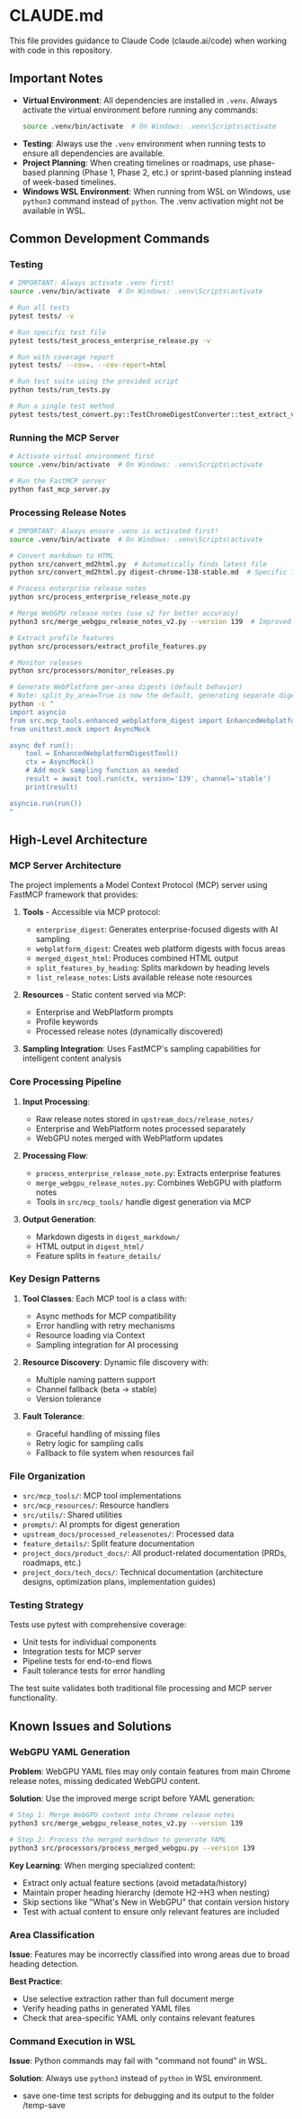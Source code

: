 # CLAUDE.md

This file provides guidance to Claude Code (claude.ai/code) when working with code in this repository.

## Important Notes

- **Virtual Environment**: All dependencies are installed in `.venv`. Always activate the virtual environment before running any commands:
  ```bash
  source .venv/bin/activate  # On Windows: .venv\Scripts\activate
  ```
- **Testing**: Always use the `.venv` environment when running tests to ensure all dependencies are available.
- **Project Planning**: When creating timelines or roadmaps, use phase-based planning (Phase 1, Phase 2, etc.) or sprint-based planning instead of week-based timelines.
- **Windows WSL Environment**: When running from WSL on Windows, use `python3` command instead of `python`. The .venv activation might not be available in WSL.

## Common Development Commands

### Testing
```bash
# IMPORTANT: Always activate .venv first!
source .venv/bin/activate  # On Windows: .venv\Scripts\activate

# Run all tests
pytest tests/ -v

# Run specific test file
pytest tests/test_process_enterprise_release.py -v

# Run with coverage report
pytest tests/ --cov=. --cov-report=html

# Run test suite using the provided script
python tests/run_tests.py

# Run a single test method
pytest tests/test_convert.py::TestChromeDigestConverter::test_extract_version_info -v
```

### Running the MCP Server
```bash
# Activate virtual environment first
source .venv/bin/activate  # On Windows: .venv\Scripts\activate

# Run the FastMCP server
python fast_mcp_server.py
```

### Processing Release Notes
```bash
# IMPORTANT: Always ensure .venv is activated first!
source .venv/bin/activate  # On Windows: .venv\Scripts\activate

# Convert markdown to HTML
python src/convert_md2html.py  # Automatically finds latest file
python src/convert_md2html.py digest-chrome-138-stable.md  # Specific file

# Process enterprise release notes
python src/process_enterprise_release_note.py

# Merge WebGPU release notes (use v2 for better accuracy)
python3 src/merge_webgpu_release_notes_v2.py --version 139  # Improved version that excludes version history

# Extract profile features
python src/processors/extract_profile_features.py

# Monitor releases
python src/processors/monitor_releases.py

# Generate WebPlatform per-area digests (default behavior)
# Note: split_by_area=True is now the default, generating separate digests for each focus area
python -c "
import asyncio
from src.mcp_tools.enhanced_webplatform_digest import EnhancedWebplatformDigestTool
from unittest.mock import AsyncMock

async def run():
    tool = EnhancedWebplatformDigestTool()
    ctx = AsyncMock()
    # Add mock sampling function as needed
    result = await tool.run(ctx, version='139', channel='stable')
    print(result)

asyncio.run(run())
"
```

## High-Level Architecture

### MCP Server Architecture
The project implements a Model Context Protocol (MCP) server using FastMCP framework that provides:

1. **Tools** - Accessible via MCP protocol:
   - `enterprise_digest`: Generates enterprise-focused digests with AI sampling
   - `webplatform_digest`: Creates web platform digests with focus areas
   - `merged_digest_html`: Produces combined HTML output
   - `split_features_by_heading`: Splits markdown by heading levels
   - `list_release_notes`: Lists available release note resources

2. **Resources** - Static content served via MCP:
   - Enterprise and WebPlatform prompts
   - Profile keywords
   - Processed release notes (dynamically discovered)

3. **Sampling Integration**: Uses FastMCP's sampling capabilities for intelligent content analysis

### Core Processing Pipeline

1. **Input Processing**:
   - Raw release notes stored in `upstream_docs/release_notes/`
   - Enterprise and WebPlatform notes processed separately
   - WebGPU notes merged with WebPlatform updates

2. **Processing Flow**:
   - `process_enterprise_release_note.py`: Extracts enterprise features
   - `merge_webgpu_release_notes.py`: Combines WebGPU with platform notes
   - Tools in `src/mcp_tools/` handle digest generation via MCP

3. **Output Generation**:
   - Markdown digests in `digest_markdown/`
   - HTML output in `digest_html/`
   - Feature splits in `feature_details/`

### Key Design Patterns

1. **Tool Classes**: Each MCP tool is a class with:
   - Async methods for MCP compatibility
   - Error handling with retry mechanisms
   - Resource loading via Context
   - Sampling integration for AI processing

2. **Resource Discovery**: Dynamic file discovery with:
   - Multiple naming pattern support
   - Channel fallback (beta → stable)
   - Version tolerance

3. **Fault Tolerance**:
   - Graceful handling of missing files
   - Retry logic for sampling calls
   - Fallback to file system when resources fail

### File Organization

- `src/mcp_tools/`: MCP tool implementations
- `src/mcp_resources/`: Resource handlers
- `src/utils/`: Shared utilities
- `prompts/`: AI prompts for digest generation
- `upstream_docs/processed_releasenotes/`: Processed data
- `feature_details/`: Split feature documentation
- `project_docs/product_docs/`: All product-related documentation (PRDs, roadmaps, etc.)
- `project_docs/tech_docs/`: Technical documentation (architecture designs, optimization plans, implementation guides)

### Testing Strategy

Tests use pytest with comprehensive coverage:
- Unit tests for individual components
- Integration tests for MCP server
- Pipeline tests for end-to-end flows
- Fault tolerance tests for error handling

The test suite validates both traditional file processing and MCP server functionality.

## Known Issues and Solutions

### WebGPU YAML Generation
**Problem**: WebGPU YAML files may only contain features from main Chrome release notes, missing dedicated WebGPU content.

**Solution**: Use the improved merge script before YAML generation:
```bash
# Step 1: Merge WebGPU content into Chrome release notes
python3 src/merge_webgpu_release_notes_v2.py --version 139

# Step 2: Process the merged markdown to generate YAML
python3 src/processors/process_merged_webgpu.py --version 139
```

**Key Learning**: When merging specialized content:
- Extract only actual feature sections (avoid metadata/history)
- Maintain proper heading hierarchy (demote H2→H3 when nesting)
- Skip sections like "What's New in WebGPU" that contain version history
- Test with actual content to ensure only relevant features are included

### Area Classification
**Issue**: Features may be incorrectly classified into wrong areas due to broad heading detection.

**Best Practice**: 
- Use selective extraction rather than full document merge
- Verify heading paths in generated YAML files
- Check that area-specific YAML only contains relevant features

### Command Execution in WSL
**Issue**: Python commands may fail with "command not found" in WSL.

**Solution**: Always use `python3` instead of `python` in WSL environment.
- save one-time test scripts for debugging and its output to the folder /temp-save